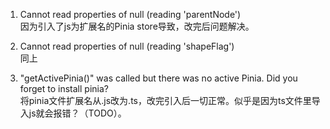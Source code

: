 1. Cannot read properties of null (reading 'parentNode')  
因为引入了js为扩展名的Pinia store导致，改完后问题解决。

2. Cannot read properties of null (reading 'shapeFlag')  
同上

3. "getActivePinia()" was called but there was no active Pinia. Did you forget to install pinia?  
将pinia文件扩展名从.js改为.ts，改完引入后一切正常。似乎是因为ts文件里导入js就会报错？（TODO）。
